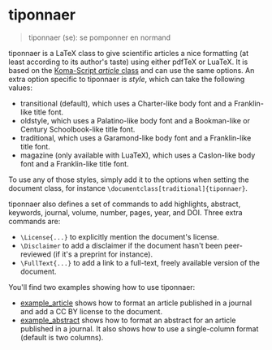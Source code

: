 # tiponnaer

 > tiponnaer (se): se pomponner en normand

tiponnaer is a LaTeX class to give scientific articles a nice formatting (at least according to its author's taste) using either pdfTeX or LuaTeX. It is based on the [Koma-Script *article* class](https://ctan.org/pkg/scrartcl?lang=en) and can use the same options. An extra option specific to tiponnaer is *style*, which can take the following values:
 * transitional (default), which uses a Charter-like body font and a Franklin-like title font.
 * oldstyle, which uses a Palatino-like body font and a Bookman-like or Century Schoolbook-like title font.
 * traditional, which uses a Garamond-like body font and a Franklin-like title font.
 * magazine (only available with LuaTeX), which uses a Caslon-like body font and a Franklin-like title font.

 To use any of those styles, simply add it to the options when setting the document class, for instance `\documentclass[traditional]{tiponnaer}`.

 tiponnaer also defines a set of commands to add highlights, abstract, keywords, journal, volume, number, pages, year, and DOI. Three extra commands are:
  * `\License{...}` to explicitly mention the document's license.
  * `\Disclaimer` to add a disclaimer if the document hasn't been peer-reviewed (if it's a preprint for instance).
  * `\FullText{...}` to add a link to a full-text, freely available version of the document.

You'll find two examples showing how to use tiponnaer:
 * [example_article](example_article.tex) shows how to format an article published in a journal and add a CC BY license to the document.
 * [example_abstract](example_abstract.tex) shows how to format an abstract for an article published in a journal. It also shows how to use a single-column format (default is two columns).
